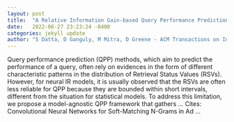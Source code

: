 ```yaml
---
layout: post
title:  "A Relative Information Gain-based Query Performance Prediction Framework with Generated Query Variants"
date:   2022-06-27 23:23:24 -0400
categories: jekyll update
author: "S Datta, D Ganguly, M Mitra, D Greene - ACM Transactions on Information Systems …, 2022"
---
```

Query performance prediction (QPP) methods, which aim to predict the performance of a query, often rely on evidences in the form of different characteristic patterns in the distribution of Retrieval Status Values (RSVs). However, for neural IR models, it is usually observed that the RSVs are often less reliable for QPP because they are bounded within short intervals, different from the situation for statistical models. To address this limitation, we propose a model-agnostic QPP framework that gathers …
Cites: ‪Convolutional Neural Networks for Soft-Matching N-Grams in Ad …‬  